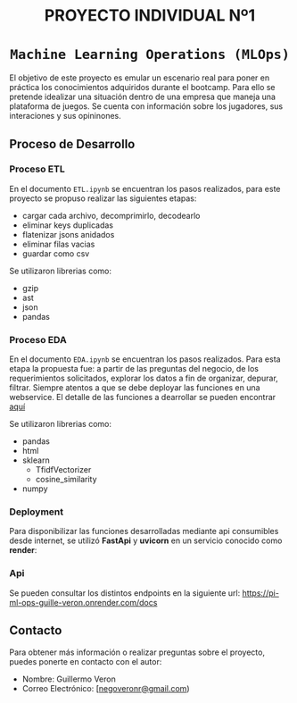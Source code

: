 # <h1 align=center> **PROYECTO INDIVIDUAL Nº1** </h1>

# <h1 align=center>**`Machine Learning Operations (MLOps)`**</h1>

El objetivo de este proyecto es emular un escenario real para poner en práctica los conocimientos adquiridos durante el bootcamp. Para ello se pretende idealizar una situación dentro de una empresa que maneja una plataforma de juegos. Se cuenta con información sobre los jugadores, sus interaciones y sus opininones.

## Proceso de Desarrollo

### Proceso ETL

En el documento `ETL.ipynb` se encuentran los pasos realizados, para este proyecto se propuso realizar las siguientes etapas:
- cargar cada archivo, decomprimirlo, decodearlo
- eliminar keys duplicadas
- flatenizar jsons anidados
- eliminar filas vacias
- guardar como csv

Se utilizaron librerias como:
- gzip
- ast
- json
- pandas


### Proceso EDA

En el documento `EDA.ipynb` se encuentran los pasos realizados. Para esta etapa la propuesta fue: a partir de las preguntas del negocio, de los requerimientos solicitados, explorar los datos a fin de organizar, depurar, filtrar. Siempre atentos a que se debe deployar las funciones en una webservice.
El detalle de las funciones a dearrollar se pueden encontrar [aquí](https://github.com/soyHenry/PI_ML_OPS/blob/PT/Readme.md#propuesta-de-trabajo-requerimientos-de-aprobaci%C3%B3n "aquí")

Se utilizaron librerias como:
- pandas
- html
- sklearn
	- TfidfVectorizer
	- cosine_similarity
- numpy


### Deployment

Para disponibilizar las funciones desarrolladas mediante api consumibles desde internet, se utilizó **FastApi** y **uvicorn** en un servicio conocido como **render**:

### Api

Se pueden consultar los distintos endpoints en la siguiente url:
https://pi-ml-ops-guille-veron.onrender.com/docs

## Contacto

Para obtener más información o realizar preguntas sobre el proyecto, puedes ponerte en contacto con el autor:

- Nombre: Guillermo Veron
- Correo Electrónico: [negoveronr@gmail.com)
